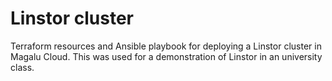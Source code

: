 # Linstor cluster

Terraform resources and Ansible playbook for deploying a Linstor cluster in Magalu Cloud. This was used for a demonstration of Linstor in an university class.
